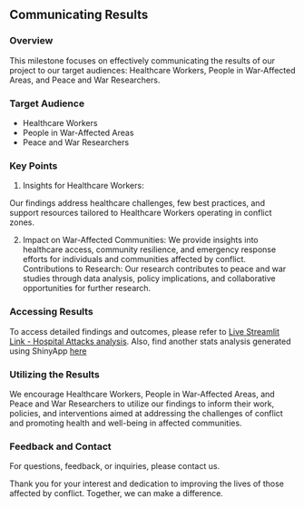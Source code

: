 ## Communicating Results
### Overview
This milestone focuses on effectively communicating the results of our project to our target audiences: Healthcare Workers, People in War-Affected Areas, and Peace and War Researchers.

### Target Audience
- Healthcare Workers
- People in War-Affected Areas
- Peace and War Researchers



### Key Points
1. Insights for Healthcare Workers:

Our findings address healthcare challenges, few best practices, and support resources tailored to Healthcare Workers operating in conflict zones.

2. Impact on War-Affected Communities:
We provide insights into healthcare access, community resilience, and emergency response efforts for individuals and communities affected by conflict.
Contributions to Research: Our research contributes to peace and war studies through data analysis, policy implications, and collaborative opportunities for further research.


### Accessing Results
To access detailed findings and outcomes, please refer to [Live Streamlit Link - Hospital Attacks analysis](https://hospital-attacks.streamlit.app/).
Also, find another stats analysis generated using ShinyApp [here](https://fahim-ahmad.shinyapps.io/hospitals/)


### Utilizing the Results
We encourage Healthcare Workers, People in War-Affected Areas, and Peace and War Researchers to utilize our findings to inform their work, policies, and interventions aimed at addressing the challenges of conflict and promoting health and well-being in affected communities.

### Feedback and Contact
For questions, feedback, or inquiries, please contact us.


Thank you for your interest and dedication to improving the lives of those affected by conflict. Together, we can make a difference.
